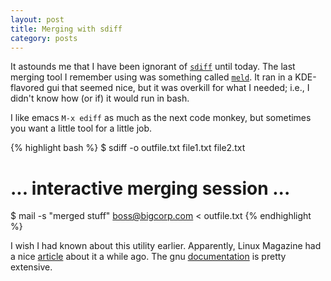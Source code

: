 ```yaml
---
layout: post
title: Merging with sdiff
category: posts
---
```


It astounds me that I have been ignorant of [`sdiff`][man-sdiff] until
today. The last merging tool I remember using was something called
[`meld`][meldmerge]. It ran in a KDE-flavored gui that seemed nice, but it was
overkill for what I needed; i.e., I didn't know how (or if) it would run in
bash.

I like emacs `M-x ediff` as much as the next code monkey, but sometimes you want
a little tool for a little job.

{% highlight bash %}
$ sdiff -o outfile.txt file1.txt file2.txt
# ... interactive merging session ...
$ mail -s "merged stuff" boss@bigcorp.com < outfile.txt
{% endhighlight %}

I wish I had known about this utility earlier. Apparently, Linux Magazine had a
nice [article][linux-mag-sdiff] about it a while ago. The gnu
[documentation][gnu-sdiff] is pretty extensive.

[man-sdiff]: http://linux.die.net/man/1/sdiff
[linux-mag-sdiff]: http://www.linux-mag.com/id/3723/
[gnu-sdiff]: https://www.gnu.org/software/diffutils/manual/html_node/Invoking-sdiff.html#Invoking-sdiff
[meldmerge]: http://meldmerge.org/
